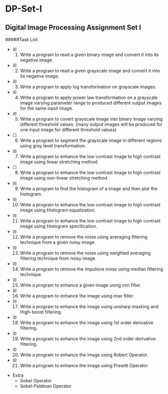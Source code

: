 # DP-Set-I
Digital Image Processing Assignment Set I
--------------

#####Task List

 - [x] 1. Write a program to read a given binary image and convert it into its negative image. 
 - [x] 2. Write a program to read a given grayscale image and convert it into its negative image. 
 - [x] 3. Write a program to apply log transformation on grayscale images. 
 - [x] 4. Write a program to apply power law transformation on a grayscale image varying parameter range to produced different output images for the same input image. 
 - [x] 5. Write a program to covert grayscale image into binary image varying different threshold values. (many output images will be produced for one input image for different threshold values) 
 - [ ] 6. Write a program to segment the grayscale image in different regions using gray level transformation. 
 - [x] 7. Write a program to enhance the low contrast image to high contrast image using linear stretching method. 
 - [ ] 8. Write a program to enhance the low contrast image to high contrast image using non-linear stretching method. 
 - [x] 9. Write a program to find the histogram of a image and then plot the histogram. 
 - [x] 10. Write a program to enhance the low contrast image to high contrast image using Histogram equalization.  
 - [x] 11. Write a program to enhance the low contrast image to high contrast image using Histogram specification.   
 - [x] 12. Write a program to remove the noise using averaging filtering technique from a given noisy image.  
 - [x] 13. Write a program to remove the noise using weighted averaging filtering technique from noisy image.  
 - [x] 14. Write a program to remove the impulsive noise using median filtering technique.  
 - [x] 15. Write a program to enhance a given image using min filter.  
 - [x] 16. Write a program to enhance the image using max filter.  
 - [x] 17. Write a program to enhance the image using unsharp masking and High-boost filtering.  
 - [x] 18. Write a program to enhance the image using 1st order derivative filtering.  
 - [x] 19. Write a program to enhance the image using 2nd order derivative filtering.  
 - [x] 20. Write a program to enhance the image using Robert Operator.  
 - [x] 21. Write a program to enhance the image using Prewitt Operator. 
 - Extra
   - Sobel Operator
   - Sobel-Feldman Operator
